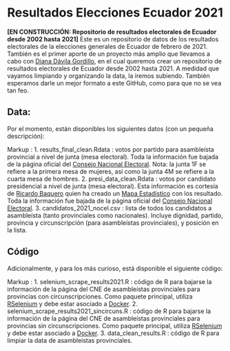 # Resultados Elecciones Ecuador 2021 # 

**[EN CONSTRUCCIÓN: Repositorio de resultados electorales de Ecuador desde 2002 hasta 2021]** Este es un repositorio de datos de los resultados electorales de la elecciones generales de Ecuador de febrero de 2021. También es el primer aporte de un proyecto más amplio que llevamos a cabo con [Diana Dávila Gordillo](https://twitter.com/DiDavilaG), en el cual queremos crear un repositorio de resultados electorales de Ecuador desde 2002 hasta 2021. A medidad que vayamos limpiando y organizando la data, la iremos subiendo. También esperamos darle un mejor formato a este GitHub, como para que no se vea tan feo. 

## Data: ##
Por el momento, están disponibles los siguientes datos (con un pequeña descripción):

Markup : 1. results_final_clean.Rdata : votos por partido para asambleísta provincial a nivel de junta (mesa electoral). Toda la información fue bajada de la página oficial del [Consejo Nacional Electoral](https://resultados.cne.gob.ec/). Nota: la junta 1F se refiere a la primera mesa de mujeres, así como la junta 4M se refiere a la cuarta mesa de hombres. 
         2. presi_data_clean.Rdata : votos por candidato presidencial a nivel de junta (mesa electoral). Esta información es cortesía de [Ricardo Baquero](https://twitter.com/RocordoB) quien ha creado un [Mapa Estadístico](https://github.com/RickyTB/elecciones-2021) con los resultado. Toda la información fue bajada de la página oficial del [Consejo Nacional Electoral](https://resultados.cne.gob.ec/).
         3. candidatos_2021_nocel.csv : lista de todos los candidatos a asambleísta (tanto provinciales como nacionales). Incluye dignidad, partido, provincia y circunscripción (para asambleístas provinciales), y posición en la lista. 

## Código ##
Adicionalmente, y para los más curioso, está disponible el siguiente código:

Markup : 1. selenium_scrape_results2021.R : código de R para bajarse la información de la página del CNE de asambleístas provinciales para provincias con circunscripciones. Como paquete principal, utiliza [RSelenium](https://cran.r-project.org/web/packages/RSelenium/index.html) y debe estar asociado a [Docker](https://www.docker.com/). 
         2. selenium_scrape_results2021_sincircuns.R : código de R para bajarse la información de la página del CNE de asambleístas provinciales para provincias sin circunscripciones. Como paquete principal, utiliza [RSelenium](https://cran.r-project.org/web/packages/RSelenium/index.html) y debe estar asociado a [Docker](https://www.docker.com/). 
         3. data_clean_results.R : código de R para limpiar la data de asambleístas provinciales. 
 
